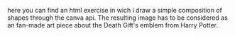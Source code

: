 here you can find an html exercise in wich i draw a simple composition of shapes through the canva api.
The resulting image has to be considered as an fan-made art piece about the Death Gift's emblem from Harry Potter.